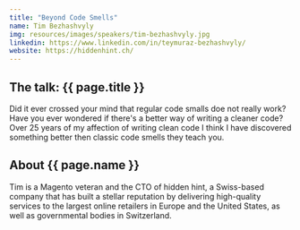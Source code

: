 ```yaml
---
title: "Beyond Code Smells"
name: Tim Bezhashvyly
img: resources/images/speakers/tim-bezhashvyly.jpg
linkedin: https://www.linkedin.com/in/teymuraz-bezhashvyly/
website: https://hiddenhint.ch/
---
```


## The talk: {{ page.title }}

<p>Did it ever crossed your mind that regular code smalls doe not really work? Have you ever wondered if there's a better way of writing a cleaner code? Over 25 years of my affection of writing clean code I think I have discovered something better then classic code smells they teach you.</p>

## About {{ page.name }}

Tim is a Magento veteran and the CTO of hidden hint, a Swiss-based company that has built a stellar reputation by delivering high-quality services to the largest online retailers in Europe and the United States, as well as governmental bodies in Switzerland.
